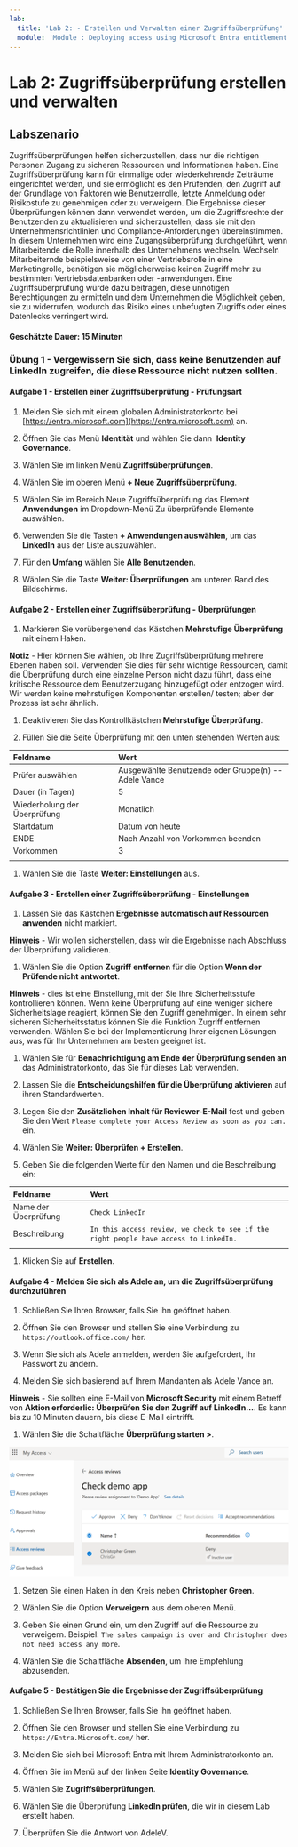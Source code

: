 ```yaml
---
lab:
  title: 'Lab 2: - Erstellen und Verwalten einer Zugriffsüberprüfung'
  module: 'Module : Deploying access using Microsoft Entra entitlement management'
---
```


# Lab 2: Zugriffsüberprüfung erstellen und verwalten

## Labszenario

Zugriffsüberprüfungen helfen sicherzustellen, dass nur die richtigen Personen Zugang zu sicheren Ressourcen und Informationen haben. Eine Zugriffsüberprüfung kann für einmalige oder wiederkehrende Zeiträume eingerichtet werden, und sie ermöglicht es den Prüfenden, den Zugriff auf der Grundlage von Faktoren wie Benutzerrolle, letzte Anmeldung oder Risikostufe zu genehmigen oder zu verweigern. Die Ergebnisse dieser Überprüfungen können dann verwendet werden, um die Zugriffsrechte der Benutzenden zu aktualisieren und sicherzustellen, dass sie mit den Unternehmensrichtlinien und Compliance-Anforderungen übereinstimmen. In diesem Unternehmen wird eine Zugangsüberprüfung durchgeführt, wenn Mitarbeitende die Rolle innerhalb des Unternehmens wechseln. Wechseln Mitarbeiternde beispielsweise von einer Vertriebsrolle in eine Marketingrolle, benötigen sie möglicherweise keinen Zugriff mehr zu bestimmten Vertriebsdatenbanken oder -anwendungen. Eine Zugriffsüberprüfung würde dazu beitragen, diese unnötigen Berechtigungen zu ermitteln und dem Unternehmen die Möglichkeit geben, sie zu widerrufen, wodurch das Risiko eines unbefugten Zugriffs oder eines Datenlecks verringert wird.

#### Geschätzte Dauer: 15 Minuten

### Übung 1 - Vergewissern Sie sich, dass keine Benutzenden auf LinkedIn zugreifen, die diese Ressource nicht nutzen sollten.

#### Aufgabe 1 - Erstellen einer Zugriffsüberprüfung - Prüfungsart

1. Melden Sie sich mit einem globalen Administratorkonto bei [https://entra.microsoft.com](https://entra.microsoft.com) an.

1. Öffnen Sie das Menü **Identität** und wählen Sie dann  **Identity Governance**.

1. Wählen Sie im linken Menü **Zugriffsüberprüfungen**.

1. Wählen Sie im oberen Menü **+ Neue Zugriffsüberprüfung**.

1. Wählen Sie im Bereich Neue Zugriffsüberprüfung das Element **Anwendungen** im Dropdown-Menü Zu überprüfende Elemente auswählen.

1. Verwenden Sie die Tasten **+ Anwendungen auswählen**, um das **LinkedIn** aus der Liste auszuwählen.

1. Für den **Umfang** wählen Sie **Alle Benutzenden**.

1. Wählen Sie die Taste **Weiter: Überprüfungen** am unteren Rand des Bildschirms.

#### Aufgabe 2 - Erstellen einer Zugriffsüberprüfung - Überprüfungen

1. Markieren Sie vorübergehend das Kästchen **Mehrstufige Überprüfung** mit einem Haken.

 **Notiz** - Hier können Sie wählen, ob Ihre Zugriffsüberprüfung mehrere Ebenen haben soll.  Verwenden Sie dies für sehr wichtige Ressourcen, damit die Überprüfung durch eine einzelne Person nicht dazu führt, dass eine kritische Ressource dem Benutzerzugang hinzugefügt oder entzogen wird.  Wir werden keine mehrstufigen Komponenten erstellen/ testen; aber der Prozess ist sehr ähnlich.

1. Deaktivieren Sie das Kontrollkästchen **Mehrstufige Überprüfung**.

1. Füllen Sie die Seite Überprüfung mit den unten stehenden Werten aus:

| Feldname | Wert |
| :--- | :--- |
| Prüfer auswählen | Ausgewählte Benutzende oder Gruppe(n) -- Adele Vance |
| Dauer (in Tagen) | 5 |
| Wiederholung der Überprüfung | Monatlich |
| Startdatum | Datum von heute |
| ENDE | Nach Anzahl von Vorkommen beenden |
| Vorkommen | 3 |
| | |

1. Wählen Sie die Taste **Weiter: Einstellungen** aus.

#### Aufgabe 3 - Erstellen einer Zugriffsüberprüfung - Einstellungen

1. Lassen Sie das Kästchen **Ergebnisse automatisch auf Ressourcen anwenden** nicht markiert.

 **Hinweis** - Wir wollen sicherstellen, dass wir die Ergebnisse nach Abschluss der Überprüfung validieren.

1. Wählen Sie die Option **Zugriff entfernen** für die Option **Wenn der Prüfende nicht antwortet**.

 **Hinweis** - dies ist eine Einstellung, mit der Sie Ihre Sicherheitsstufe kontrollieren können.  Wenn keine Überprüfung auf eine weniger sichere Sicherheitslage reagiert, können Sie den Zugriff genehmigen.  In einem sehr sicheren Sicherheitsstatus können Sie die Funktion Zugriff entfernen verwenden.  Wählen Sie bei der Implementierung Ihrer eigenen Lösungen aus, was für Ihr Unternehmen am besten geeignet ist.

1. Wählen Sie für **Benachrichtigung am Ende der Überprüfung senden an** das Administratorkonto, das Sie für dieses Lab verwenden.

1. Lassen Sie die **Entscheidungshilfen für die Überprüfung aktivieren** auf ihren Standardwerten.

1. Legen Sie den **Zusätzlichen Inhalt für Reviewer-E-Mail** fest und geben Sie den Wert `Please complete your Access Review as soon as you can.` ein.

1. Wählen Sie **Weiter: Überprüfen + Erstellen**.

1. Geben Sie die folgenden Werte für den Namen und die Beschreibung ein:

| Feldname | Wert |
| :--- | :--- |
| Name der Überprüfung | `Check LinkedIn` |
| Beschreibung | `In this access review, we check to see if the right people have access to LinkedIn.` |
| | | 

1. Klicken Sie auf **Erstellen**.

#### Aufgabe 4 - Melden Sie sich als Adele an, um die Zugriffsüberprüfung durchzuführen

1. Schließen Sie Ihren Browser, falls Sie ihn geöffnet haben.

1. Öffnen Sie den Browser und stellen Sie eine Verbindung zu `https://outlook.office.com/` her.

1. Wenn Sie sich als Adele anmelden, werden Sie aufgefordert, Ihr Passwort zu ändern.

1. Melden Sie sich basierend auf Ihrem Mandanten als Adele Vance an.

 **Hinweis** - Sie sollten eine E-Mail von **Microsoft Security** mit einem Betreff von **Aktion erforderlic: Überprüfen Sie den Zugriff auf LinkedIn...**. Es kann bis zu 10 Minuten dauern, bis diese E-Mail eintrifft.

1. Wählen Sie die Schaltfläche **Überprüfung starten >**.

 ![Screenshot der Seite Zugriffsüberprüfung, die AdeleV erhält, wenn sie den Link in der E-Mail aufruft.  Beachten Sie, dass empfohlen wird, Christopher Green zu entfernen.](./Media/access-review-page.png)

1. Setzen Sie einen Haken in den Kreis neben **Christopher Green**.

1. Wählen Sie die Option **Verweigern** aus dem oberen Menü.

1. Geben Sie einen Grund ein, um den Zugriff auf die Ressource zu verweigern. Beispiel: `The sales campaign is over and Christopher does not need access any more`.

1. Wählen Sie die Schaltfläche **Absenden**, um Ihre Empfehlung abzusenden.

#### Aufgabe 5 - Bestätigen Sie die Ergebnisse der Zugriffsüberprüfung

1. Schließen Sie Ihren Browser, falls Sie ihn geöffnet haben.

1. Öffnen Sie den Browser und stellen Sie eine Verbindung zu `https://Entra.Microsoft.com/` her.

1. Melden Sie sich bei Microsoft Entra mit Ihrem Administratorkonto an.

1. Öffnen Sie im Menü auf der linken Seite **Identity Governance**.

1. Wählen Sie **Zugriffsüberprüfungen**.

1. Wählen Sie die Überprüfung **LinkedIn prüfen**, die wir in diesem Lab erstellt haben.

1. Überprüfen Sie die Antwort von AdeleV.
